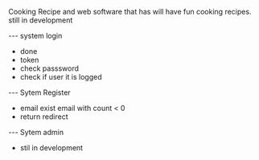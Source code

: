 Cooking Recipe and web software that has will have fun cooking recipes. still in development 


--- system login 
 + done
 + token
 + check passsword
 + check if user it is logged


--- Sytem Register
+ email exist email with count < 0
+ return redirect 

--- Sytem admin 
- stil in development